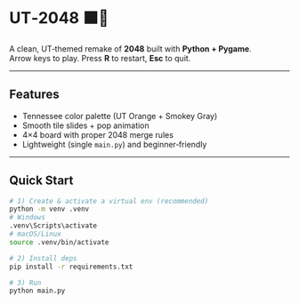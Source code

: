 # UT‑2048 🟧🐶

A clean, UT‑themed remake of **2048** built with **Python + Pygame**.  
Arrow keys to play. Press **R** to restart, **Esc** to quit.

---

## Features
- Tennessee color palette (UT Orange + Smokey Gray)
- Smooth tile slides + pop animation
- 4×4 board with proper 2048 merge rules
- Lightweight (single `main.py`) and beginner‑friendly

---

## Quick Start

```bash
# 1) Create & activate a virtual env (recommended)
python -m venv .venv
# Windows
.venv\Scripts\activate
# macOS/Linux
source .venv/bin/activate

# 2) Install deps
pip install -r requirements.txt

# 3) Run
python main.py
